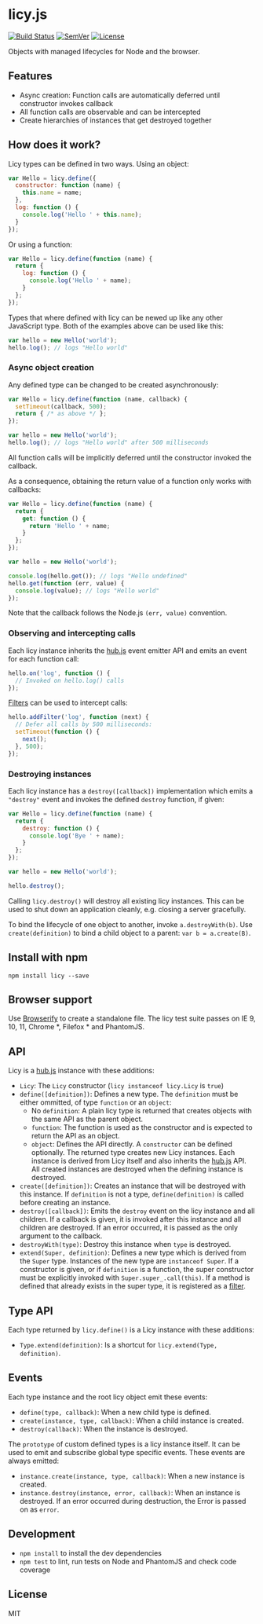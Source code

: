 # licy.js

[![Build Status]](https://travis-ci.org/mantoni/licy.js)
[![SemVer]](http://semver.org)
[![License]](https://github.com/mantoni/licy.js/blob/master/LICENSE)

Objects with managed lifecycles for Node and the browser.

## Features

- Async creation: Function calls are automatically deferred until constructor
  invokes callback
- All function calls are observable and can be intercepted
- Create hierarchies of instances that get destroyed together

## How does it work?

Licy types can be defined in two ways. Using an object:

```js
var Hello = licy.define({
  constructor: function (name) {
    this.name = name;
  },
  log: function () {
    console.log('Hello ' + this.name);
  }
});
```

Or using a function:

```js
var Hello = licy.define(function (name) {
  return {
    log: function () {
      console.log('Hello ' + name);
    }
  };
});
```

Types that where defined with licy can be newed up like any other JavaScript
type. Both of the examples above can be used like this:

```js
var hello = new Hello('world');
hello.log(); // logs "Hello world"
```

### Async object creation

Any defined type can be changed to be created asynchronously:

```js
var Hello = licy.define(function (name, callback) {
  setTimeout(callback, 500);
  return { /* as above */ };
});

var hello = new Hello('world');
hello.log(); // logs "Hello world" after 500 milliseconds
```

All function calls will be implicitly deferred until the constructor invoked
the callback.

As a consequence, obtaining the return value of a function only works with
callbacks:

```js
var Hello = licy.define(function (name) {
  return {
    get: function () {
      return 'Hello ' + name;
    }
  };
});

var hello = new Hello('world');

console.log(hello.get()); // logs "Hello undefined"
hello.get(function (err, value) {
  console.log(value); // logs "Hello world"
});
```

Note that the callback follows the Node.js `(err, value)` convention.

### Observing and intercepting calls

Each licy instance inherits the [hub.js][] event emitter API and emits an event
for each function call:

```js
hello.on('log', function () {
  // Invoked on hello.log() calls
});
```

[Filters][filter] can be used to intercept calls:

```js
hello.addFilter('log', function (next) {
  // Defer all calls by 500 milliseconds:
  setTimeout(function () {
    next();
  }, 500);
});
```

### Destroying instances

Each licy instance has a `destroy([callback])` implementation which emits a
`"destroy"` event and invokes the defined `destroy` function, if given:

```js
var Hello = licy.define(function (name) {
  return {
    destroy: function () {
      console.log('Bye ' + name);
    }
  };
});

var hello = new Hello('world');

hello.destroy();
```

Calling `licy.destroy()` will destroy all existing licy instances. This can be
used to shut down an application cleanly, e.g. closing a server gracefully.

To bind the lifecycle of one object to another, invoke `a.destroyWith(b)`. Use
`create(definition)` to bind a child object to a parent: `var b = a.create(B)`.

## Install with npm

    npm install licy --save

## Browser support

Use [Browserify][] to create a standalone file. The licy test suite passes on
IE 9, 10, 11, Chrome \*, Filefox \* and PhantomJS.

## API

Licy is a [hub.js][] instance with these additions:

- `Licy`: The `Licy` constructor (`licy instanceof licy.Licy` is `true`)
- `define([definition])`: Defines a new type. The `definition` must be either
  ommitted, of type `function` or an `object`:
    - No `definition`: A plain licy type is returned that creates objects with
      the same API as the parent object.
    - `function`: The function is used as the constructor and is expected to
      return the API as an object.
    - `object`: Defines the API directly. A `constructor` can be defined
      optionally.
  The returned type creates new Licy instances. Each instance is derived from
  Licy itself and also inherits the [hub.js][] API. All created instances are
  destroyed when the defining instance is destroyed.
- `create([definition])`: Creates an instance that will be destroyed with this
  instance. If `definition` is not a type, `define(definition)` is called
  before creating an instance.
- `destroy([callback])`: Emits the `destroy` event on the licy instance and all
  children. If a callback is given, it is invoked after this instance and all
  children are destroyed. If an error occurred, it is passed as the only
  argument to the callback.
- `destroyWith(type)`: Destroy this instance when `type` is destroyed.
- `extend(Super, definition)`: Defines a new type which is derived from the
  `Super` type. Instances of the new type are `instanceof Super`. If a
  constructor is given, or if `definition` is a function, the super constructor
  must be explicitly invoked with `Super.super_.call(this)`. If a method is
  defined that already exists in the super type, it is registered as a
  [filter][].

## Type API

Each type returned by `licy.define()` is a Licy instance with these additions:

- `Type.extend(definition)`: Is a shortcut for `licy.extend(Type, definition)`.

## Events

Each type instance and the root licy object emit these events:

- `define(type, callback)`: When a new child type is defined.
- `create(instance, type, callback)`: When a child instance is created.
- `destroy(callback)`: When the instance is destroyed.

The `prototype` of custom defined types is a licy instance itself. It can be
used to emit and subscribe global type specific events. These events are always
emitted:

- `instance.create(instance, type, callback)`: When a new instance is created.
- `instance.destroy(instance, error, callback)`: When an instance is destroyed.
  If an error occurred during destruction, the Error is passed on as `error`.

## Development

- `npm install` to install the dev dependencies
- `npm test` to lint, run tests on Node and PhantomJS and check code coverage

## License

MIT

[Build Status]: http://img.shields.io/travis/mantoni/licy.js.svg
[SemVer]: http://img.shields.io/:semver-%E2%9C%93-brightgreen.svg
[License]: http://img.shields.io/npm/l/licy.svg
[Browserify]: http://browserify.org
[hub.js]: http://github.com/mantoni/hub.js
[filter]: https://github.com/mantoni/glob-filter.js
